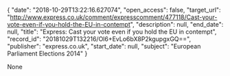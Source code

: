 {
  "date": "2018-10-29T13:22:16.627074", 
  "open_access": false, 
  "target_url": "http://www.express.co.uk/comment/expresscomment/477118/Cast-your-vote-even-if-you-hold-the-EU-in-contempt", 
  "description": null, 
  "end_date": null, 
  "title": "Express: Cast your vote even if you hold the EU in contempt", 
  "record_id": "20181029T132216/Ol6+EvLo6bX8P2kgupgxGQ==", 
  "publisher": "express.co.uk", 
  "start_date": null, 
  "subject": "European Parliament Elections 2014"
}

None